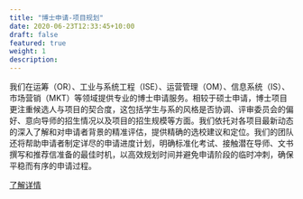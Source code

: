 ```yaml
---
title: "博士申请-项目规划"
date: 2020-06-23T12:33:45+10:00
draft: false
featured: true
weight: 1
description: 
---
```


我们在运筹（OR）、工业与系统工程（ISE）、运营管理（OM）、信息系统（IS）、市场营销（MKT）等领域提供专业的博士申请服务。相较于硕士申请，博士项目更注重候选人与项目的契合度，这包括学生与系的风格是否协调、评审委员会的偏好、意向导师的招生情况以及项目的招生规模等方面。我们依托对各项目最新动态的深入了解和对申请者背景的精准评估，提供精确的选校建议和定位。我们的团队还将帮助申请者制定详尽的申请进度计划，明确标准化考试、接触潜在导师、文书撰写和推荐信准备的最佳时机，以高效规划时间并避免申请阶段的临时冲刺，确保平稳而有序的申请过程。

[了解详情](https://drive.google.com/file/d/1Bic-ZfJ0Vvlu_Dr2ZWsL6TXDBbWN8_af/view?usp=sharing)